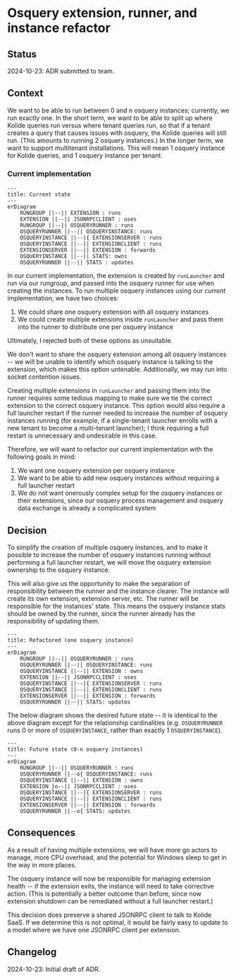# Osquery extension, runner, and instance refactor

## Status

2024-10-23: ADR submitted to team.

## Context

We want to be able to run between 0 and n osquery instances; currently, we run exactly one. In the short term, we want to be able to split up where Kolide queries run versus where tenant queries run, so that if a tenant creates a query that causes issues with osquery, the Kolide queries will still run. (This amounts to running 2 osquery instances.) In the longer term, we want to support multitenant installations. This will mean 1 osquery instance for Kolide queries, and 1 osquery instance per tenant.

### Current implementation

```mermaid
---
title: Current state
---
erDiagram
    RUNGROUP ||--|| EXTENSION : runs
    EXTENSION ||--|| JSONRPCCLIENT : uses
    RUNGROUP ||--|| OSQUERYRUNNER : runs
    OSQUERYRUNNER ||--|| OSQUERYINSTANCE: runs
    OSQUERYINSTANCE ||--|{ EXTENSIONSERVER : runs
    OSQUERYINSTANCE ||--|| EXTENSIONCLIENT : runs
    EXTENSIONSERVER ||--|| EXTENSION : forwards
    OSQUERYINSTANCE ||--|| STATS: owns
    OSQUERYRUNNER ||--|| STATS : updates
```

In our current implementation, the extension is created by `runLauncher` and run via our rungroup, and passed into the osquery runner for use when creating the instances. To run multiple osquery instances using our _current_ implementation, we have two choices:

1. We could share one osquery extension with all osquery instances
2. We could create multiple extensions inside `runLauncher` and pass them into the runner to distribute one per osquery instance

Ultimately, I rejected both of these options as unsuitable.

We don't want to share the osquery extension among all osquery instances -- we will be unable to identify which osquery instance is talking to the extension, which makes this option untenable. Additionally, we may run into socket contention issues.

Creating multiple extensions in `runLauncher` and passing them into the runner requires some tedious mapping to make sure we tie the correct extension to the correct osquery instance. This option would also require a full launcher restart if the runner needed to increase the number of osquery instances running (for example, if a single-tenant launcher enrolls with a new tenant to become a multi-tenant launcher); I think requiring a full restart is unnecessary and undesirable in this case.

Therefore, we will want to refactor our current implementation with the following goals in mind:

1. We want one osquery extension per osquery instance
2. We want to be able to add new osquery instances without requiring a full launcher restart
3. We do not want onerously complex setup for the osquery instances or their extensions, since our osquery process management and osquery data exchange is already a complicated system

## Decision

To simplify the creation of multiple osquery instances, and to make it possible to increase the number of osquery instances running without performing a full launcher restart, we will move the osquery extension ownership to the osquery instance.

This will also give us the opportunity to make the separation of responsibility between the runner and the instance clearer. The instance will create its own extension, extension server, etc. The runner will be responsible for the instances' state. This means the osquery instance stats should be owned by the runner, since the runner already has the responsibility of updating them.

```mermaid
---
title: Refactored (one osquery instance)
---
erDiagram
    RUNGROUP ||--|| OSQUERYRUNNER : runs
    OSQUERYRUNNER ||--|| OSQUERYINSTANCE: runs
    OSQUERYINSTANCE ||--|| EXTENSION : owns
    EXTENSION ||--|| JSONRPCCLIENT : uses
    OSQUERYINSTANCE ||--|{ EXTENSIONSERVER : runs
    OSQUERYINSTANCE ||--|| EXTENSIONCLIENT : runs
    EXTENSIONSERVER ||--|| EXTENSION : forwards
    OSQUERYRUNNER ||--|| STATS: updates
```

The below diagram shows the desired future state -- it is identical to the above diagram except for the relationship cardinalities (e.g. `OSQUERYRUNNER` runs 0 or more of `OSQUERYINSTANCE`, rather than exactly 1 `OSQUERYINSTANCE`).

```mermaid
---
title: Future state (0-n osquery instances)
---
erDiagram
    RUNGROUP ||--|| OSQUERYRUNNER : runs
    OSQUERYRUNNER ||--o{ OSQUERYINSTANCE: runs
    OSQUERYINSTANCE ||--|| EXTENSION : owns
    EXTENSION }o--|| JSONRPCCLIENT : uses
    OSQUERYINSTANCE ||--|{ EXTENSIONSERVER : runs
    OSQUERYINSTANCE ||--|| EXTENSIONCLIENT : runs
    EXTENSIONSERVER ||--|| EXTENSION : forwards
    OSQUERYRUNNER ||--o{ STATS: updates
```

## Consequences

As a result of having multiple extensions, we will have more go actors to manage, more CPU overhead, and the potential for Windows sleep to get in the way in more places.

The osquery instance will now be responsible for managing extension health -- if the extension exits, the instance will need to take corrective action. (This is potentially a better outcome than before, since now extension shutdown can be remediated without a full launcher restart.)

This decision does preserve a shared JSONRPC client to talk to Kolide SaaS. If we determine this is not optimal, it would be fairly easy to update to a model where we have one JSONRPC client per extension.

## Changelog

2024-10-23: Initial draft of ADR.
